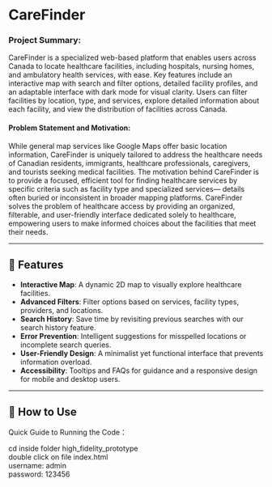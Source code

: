 # CareFinder  

### Project Summary:
CareFinder is a specialized web-based platform that enables users across
Canada to locate healthcare facilities, including hospitals, nursing homes,
and ambulatory health services, with ease. Key features include an
interactive map with search and filter options, detailed facility profiles, and
an adaptable interface with dark mode for visual clarity. Users can filter
facilities by location, type, and services, explore detailed information about
each facility, and view the distribution of facilities across Canada.


#### Problem Statement and Motivation:
While general map services like Google Maps offer basic location
information, CareFinder is uniquely tailored to address the healthcare
needs of Canadian residents, immigrants, healthcare professionals,
caregivers, and tourists seeking medical facilities. The motivation behind
CareFinder is to provide a focused, efficient tool for finding healthcare
services by specific criteria such as facility type and specialized services—
details often buried or inconsistent in broader mapping platforms.
CareFinder solves the problem of healthcare access by providing an
organized, filterable, and user-friendly interface dedicated solely to
healthcare, empowering users to make informed choices about the
facilities that meet their needs.

---

## 🌟 Features  
- **Interactive Map**: A dynamic 2D map to visually explore healthcare facilities.  
- **Advanced Filters**: Filter options based on services, facility types, providers, and locations.  
- **Search History**: Save time by revisiting previous searches with our search history feature.  
- **Error Prevention**: Intelligent suggestions for misspelled locations or incomplete search queries.  
- **User-Friendly Design**: A minimalist yet functional interface that prevents information overload.  
- **Accessibility**: Tooltips and FAQs for guidance and a responsive design for mobile and desktop users.  

---

## 🚀 How to Use  

Quick Guide to Running the Code：

cd inside folder high_fidelity_prototype <br> 
double click on file index.html <br> 
username: admin <br> 
password: 123456 <br> 
